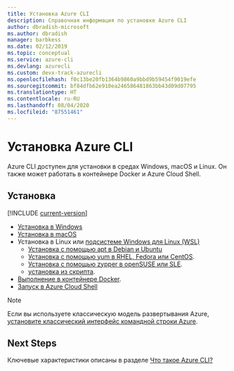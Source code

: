 ```yaml
---
title: Установка Azure CLI
description: Справочная информация по установке Azure CLI
author: dbradish-microsoft
ms.author: dbradish
manager: barbkess
ms.date: 02/12/2019
ms.topic: conceptual
ms.service: azure-cli
ms.devlang: azurecli
ms.custom: devx-track-azurecli
ms.openlocfilehash: f0c13be20fb1364b9860a9bbd9b59454f9019efe
ms.sourcegitcommit: bf84dfb62e910ea246586481863bb43d09d07795
ms.translationtype: HT
ms.contentlocale: ru-RU
ms.lasthandoff: 08/04/2020
ms.locfileid: "87551461"
---
```

# <a name="install-the-azure-cli"></a>Установка Azure CLI

Azure CLI доступен для установки в средах Windows, macOS и Linux.  Он также может работать в контейнере Docker и Azure Cloud Shell.

## <a name="install"></a>Установка

[!INCLUDE [current-version](includes/current-version.md)]

* [Установка в Windows](install-azure-cli-windows.md)
* [Установка в macOS](install-azure-cli-macos.md)
* Установка в Linux или [подсистеме Windows для Linux (WSL)](/windows/wsl/about)
  * [Установка с помощью apt в Debian и Ubuntu](install-azure-cli-apt.md)
  * [Установка с помощью yum в RHEL, Fedora или CentOS](install-azure-cli-yum.md).
  * [Установка с помощью zypper в openSUSE или SLE](install-azure-cli-zypper.md).
  * [установка из скрипта](install-azure-cli-linux.md).
* [Выполнение в контейнере Docker](run-azure-cli-docker.md).
* [Запуск в Azure Cloud Shell](/azure/cloud-shell/quickstart)

> [!NOTE]
> Если вы используете классическую модель развертывания Azure, [установите классический интерфейс командной строки Azure](install-classic-cli.md).

## <a name="next-steps"></a>Next Steps

Ключевые характеристики описаны в разделе [Что такое Azure CLI?](what-is-azure-cli.md)
